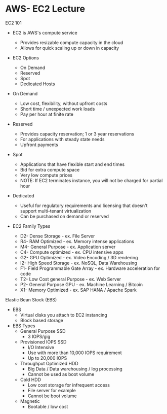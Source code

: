 # AWS- EC2 Lecture

EC2 101

 * EC2 is AWS's compute service
 	* Provides resizable compute capacity in the cloud
 	* Allows for quick scaling up or down in capacity

 * EC2 Options
 	* On Demand
 	* Reserved
 	* Spot
 	* Dedicated Hosts

 * On Demand
 	* Low cost, flexibility, without upfront costs
 	* Short time / unexpected work loads
 	* Pay per hour at finite rate
 * Reserved
 	* Provides capacity reservation; 1 or 3 year reservations
 	* For applications with steady state needs
 	* Upfront payments
 * Spot
 	* Applications that have flexible start and end times
 	* Bid for extra compute space
 	* Very low compute prices
 	* NOTE: If EC2 terminates instance, you will not be charged for partial hour
 * Dedicated
 	* Useful for regulatory requirements and licensing that doesn't support multi-tenant virtualization
 	* Can be purchased on demand or reserved

 * EC2 Family Types
 	* D2- Dense Storage - ex. File Server
 	* R4- RAM Optimized - ex. Memory intense applications
 	* M4- General Purpose - ex. Application server
 	* C4- Compute optimized - ex. CPU intensive apps
 	* G2- GPU Optimized - ex. Video Encoding / 3D rendering
 	* I2- High Speed Storage - ex. NoSQL, Data Warehousing
 	* F1- Field Programmable Gate Array - ex. Hardware acceleration for code
 	* T2- Low Cost general Purpose - ex. Web Server
 	* P2- General Purpose GPU - ex. Machine Learning / Bitcoin
 	* X1- Memory Optimized - ex. SAP HANA / Apache Spark

Elastic Bean Stock (EBS)

* EBS
	* Virtual disks you attach to EC2 instancing
	* Block based storage
* EBS Types
	* General Purpose SSD
		* 3 IOPS/gig 
	* Provisioned IOPS SSD
		* I/O Intensive
		* Use with more than 10,000 IOPS requirement
		* Up to 20,000 IOPS  
	* Throughput Optimized HDD
		* Big Data / Data warehousing / log processing
		* Cannot be used as boot volume  
	* Cold HDD
		* Low cost storage for infrequent access
		* File server for example
		* Cannot be boot volume
	* Magnetic
		* Bootable / low cost